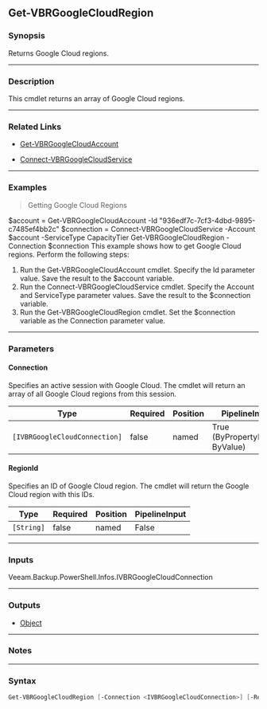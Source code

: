 Get-VBRGoogleCloudRegion
------------------------

### Synopsis
Returns Google Cloud regions.

---

### Description

This cmdlet returns an array of Google Cloud regions.

---

### Related Links
* [Get-VBRGoogleCloudAccount](Get-VBRGoogleCloudAccount)

* [Connect-VBRGoogleCloudService](Connect-VBRGoogleCloudService)

---

### Examples
> Getting Google Cloud Regions

$account = Get-VBRGoogleCloudAccount -Id "936edf7c-7cf3-4dbd-9895-c7485ef4bb2c"
$connection = Connect-VBRGoogleCloudService -Account $account -ServiceType CapacityTier
Get-VBRGoogleCloudRegion -Connection $connection
This example shows how to get Google Cloud regions.
Perform the following steps:
1. Run the Get-VBRGoogleCloudAccount cmdlet. Specify the Id parameter value. Save the result to the $account variable.
2. Run the Connect-VBRGoogleCloudService cmdlet. Specify the Account and ServiceType parameter values. Save the result to the $connection variable.
3. Run the Get-VBRGoogleCloudRegion cmdlet. Set the $connection variable as the Connection parameter value.

---

### Parameters
#### **Connection**
Specifies an active session with Google Cloud. The cmdlet will return an array of all Google Cloud regions from this session.

|Type                         |Required|Position|PipelineInput                 |
|-----------------------------|--------|--------|------------------------------|
|`[IVBRGoogleCloudConnection]`|false   |named   |True (ByPropertyName, ByValue)|

#### **RegionId**
Specifies an ID of Google Cloud region. The cmdlet will return the Google Cloud region with this IDs.

|Type      |Required|Position|PipelineInput|
|----------|--------|--------|-------------|
|`[String]`|false   |named   |False        |

---

### Inputs
Veeam.Backup.PowerShell.Infos.IVBRGoogleCloudConnection

---

### Outputs
* [Object](https://learn.microsoft.com/en-us/dotnet/api/System.Object)

---

### Notes

---

### Syntax
```PowerShell
Get-VBRGoogleCloudRegion [-Connection <IVBRGoogleCloudConnection>] [-RegionId <String>] [<CommonParameters>]
```
